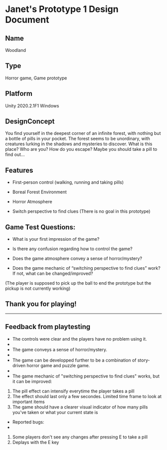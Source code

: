 # Janet's Prototype 1 Design Document

## Name 
Woodland

## Type
Horror game, Game prototype

## Platform
Unity 2020.2.1F1 Windows

## DesignConcept
You find yourself in the deepest corner of an infinite forest, with nothing but a bottle of pills in your pocket. The forest seems to be unordinary, with creatures lurking in the shadows and mysteries to discover. What is this place? Who are you? How do you escape? Maybe you should take a pill to find out...

## Features
- First-person control (walking, running and taking pills)

- Boreal Forest Environment

- Horror Atmosphere

- Switch perspective to find clues (There is no goal in this prototype)



## Game Test Questions:

- What is your first impression of the game?

- Is there any confusion regarding how to control the game?

- Does the game atmosphere convey a sense of horror/mystery?

- Does the game mechanic of “switching perspective to find clues” work? If not, what can be changed/improved?

(The player is supposed to pick up the ball to end the prototype but the pickup is not currently working)

## Thank you for playing!

----------------------------------------------------------------------------------------------------
## Feedback from playtesting

- The controls were clear and the players have no problem using it.
- 
- The game conveys a sense of horror/mystery.
- 
- The game can be developped further to be a combination of story-driven horror game and puzzle game.
- 
- The game mechanic of "switching perspective to find clues" works, but it can be improved: 

1. The pill effect can intensify everytime the player takes a pill
2. The effect should last only a few secondes. Limited time frame to look at important items
3. The game should have a clearer visual indicator of how many pills you've taken or what your current state is

- Reported bugs:
- 
1. Some players don't see any changes after pressing E to take a pill
2. Deplays with the E key
